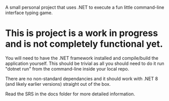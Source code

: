 A small personal project that uses .NET to execute a fun little command-line interface typing game.

# This is project is a work in progress and is not completely functional yet.

You will need to have the .NET framework installed and compile/build the application yourself. This should be trivial as all you should need to do it run "dotnet run" from the command-line inside your local repo.

There are no non-standard dependancies and it should work with .NET 8 (and likely earlier versions) straight out of the box.

Read the SRS in the docs folder for more detailed information.
